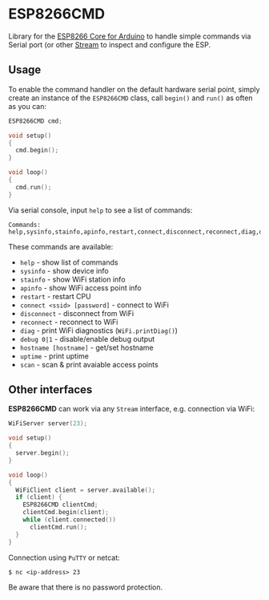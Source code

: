 # ESP8266CMD #

Library for the [ESP8266 Core for Arduino](https://github.com/esp8266/Arduino) to handle simple commands via Serial port (or other [Stream](https://www.arduino.cc/reference/en/language/functions/communication/stream/) to inspect and configure the ESP.

## Usage ##

To enable the command handler on the default hardware serial point, simply create an instance of the `ESP8266CMD` class, call `begin()` and `run()` as often as you can:

``` c++
ESP8266CMD cmd;

void setup()
{
  cmd.begin();
}

void loop()
{
  cmd.run();
}
```

Via serial console, input `help` to see a list of commands:

```
Commands: help,sysinfo,stainfo,apinfo,restart,connect,disconnect,reconnect,diag,debug,hostname,uptime,scan
```

These commands are available:

* `help` - show list of commands
* `sysinfo` - show device info
* `stainfo` - show WiFi station info
* `apinfo` - show WiFi access point info
* `restart` - restart CPU
* `connect <ssid> [password]` - connect to WiFi
* `disconnect` - disconnect from WiFi
* `reconnect` - reconnect to WiFi
* `diag` - print WiFi diagnostics (`WiFi.printDiag()`)
* `debug 0|1` - disable/enable debug output
* `hostname [hostname]` - get/set hostname
* `uptime` - print uptime
* `scan` - scan & print avaiable access points

## Other interfaces ##

**ESP8266CMD** can work via any `Stream` interface, e.g. connection via WiFi:

``` c++
WiFiServer server(23);

void setup()
{
  server.begin();
}

void loop()
{
  WiFiClient client = server.available();
  if (client) {
    ESP8266CMD clientCmd;
    clientCmd.begin(client);
    while (client.connected())
      clientCmd.run();
  }
}
```

Connection using ```PuTTY``` or netcat:

```
$ nc <ip-address> 23
```

Be aware that there is no password protection.